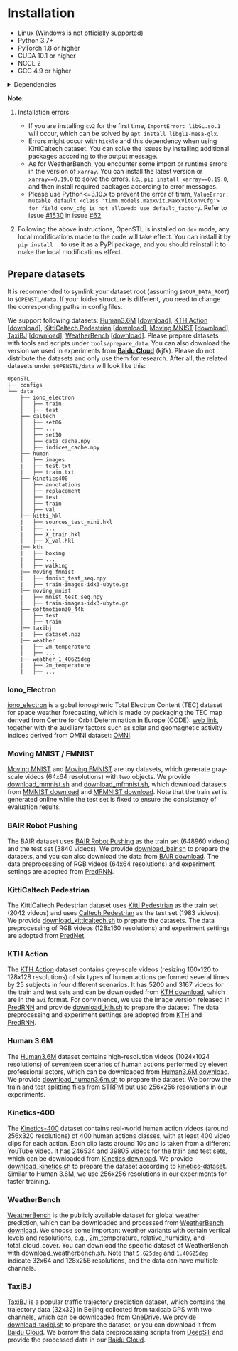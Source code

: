 # Installation

* Linux (Windows is not officially supported)
* Python 3.7+
* PyTorch 1.8 or higher
* CUDA 10.1 or higher
* NCCL 2
* GCC 4.9 or higher
</details>

<details close>
<summary>Dependencies</summary>

* argparse
* dask
* decord
* fvcore
* hickle
* lpips
* matplotlib
* netcdf4
* numpy
* opencv-python
* packaging
* pandas
* python<=3.10.8
* scikit-image
* scikit-learn
* torch
* timm
* tqdm
* xarray==0.19.0
</details>

**Note:**

1. Installation errors. 
    * If you are installing `cv2` for the first time, `ImportError: libGL.so.1` will occur, which can be solved by `apt install libgl1-mesa-glx`.
    * Errors might occur with `hickle` and this dependency when using KittiCaltech dataset. You can solve the issues by installing additional packages according to the output message.
    * As for WeatherBench, you encounter some import or runtime errors in the version of `xarray`. You can install the latest version or `xarray==0.19.0` to solve the errors, i.e., `pip install xarray==0.19.0`, and then install required packages according to error messages.
    * Please use Python<=3.10.x to prevent the error of timm, `ValueError: mutable default <class 'timm.models.maxxvit.MaxxVitConvCfg'> for field conv_cfg is not allowed: use default_factory`. Refer to issue [#1530](https://github.com/huggingface/pytorch-image-models/issues/1530) in issue [#62](https://github.com/chengtan9907/OpenSTL/issues/62).

2. Following the above instructions, OpenSTL is installed on `dev` mode, any local modifications made to the code will take effect. You can install it by `pip install .` to use it as a PyPi package, and you should reinstall it to make the local modifications effect.

## Prepare datasets

It is recommended to symlink your dataset root (assuming `$YOUR_DATA_ROOT`) to `$OPENSTL/data`. If your folder structure is different, you need to change the corresponding paths in config files.

We support following datasets: [Human3.6M](http://vision.imar.ro/human3.6m/pami-h36m.pdf) [[download](http://vision.imar.ro/human3.6m/description.php)], [KTH Action](https://ieeexplore.ieee.org/document/1334462) [[download](https://www.csc.kth.se/cvap/actions/)], [KittiCaltech Pedestrian](https://dl.acm.org/doi/10.1177/0278364913491297) [[download](https://figshare.com/articles/dataset/KITTI_hkl_files/7985684)], [Moving MNIST](http://arxiv.org/abs/1502.04681) [[download](http://www.cs.toronto.edu/~nitish/unsupervised_video/)], [TaxiBJ](https://arxiv.org/abs/1610.00081) [[download](https://github.com/TolicWang/DeepST/tree/master/data/TaxiBJ)], [WeatherBench](https://arxiv.org/abs/2002.00469) [[download](https://github.com/pangeo-data/WeatherBench)]. Please prepare datasets with tools and scripts under `tools/prepare_data`. You can also download the version we used in experiments from [**Baidu Cloud**](https://pan.baidu.com/s/1fudsBHyrf3nbt-7d42YWWg?pwd=kjfk) (kjfk). Please do not distribute the datasets and only use them for research. After all, the related datasets under `$OPENSTL/data` will look like this:

```
OpenSTL
├── configs
└── data
    ├── iono_electron
    │   ├── train
    │   ├── test
    ├── caltech
    │   ├── set06
    │   ├── ...
    │   ├── set10
    │   ├── data_cache.npy
    │   ├── indices_cache.npy
    ├── human
    |   ├── images
    |   ├── test.txt
    |   ├── train.txt
    ├── kinetics400
    │   ├── annotations
    │   ├── replacement
    │   ├── test
    │   ├── train
    │   ├── val
    |── kitti_hkl
    |   ├── sources_test_mini.hkl
    |   ├── ...
    |   ├── X_train.hkl
    │   ├── X_val.hkl
    |── kth
    |   ├── boxing
    |   ├── ...
    |   ├── walking
    |── moving_fmnist
    |   ├── fmnist_test_seq.npy
    |   ├── train-images-idx3-ubyte.gz
    |── moving_mnist
    |   ├── mnist_test_seq.npy
    |   ├── train-images-idx3-ubyte.gz
    ├── softmotion30_44k
    │   ├── test
    │   ├── train
    |── taxibj
    |   ├── dataset.npz
    |── weather
    |   ├── 2m_temperature
    |   ├── ...
    |── weather_1_40625deg
    |   ├── 2m_temperature
    |   ├── ...
```

### Iono_Electron

[iono_electron](https://doi.org/10.5281/zenodo.13165939) is a gobal ionospheric Total Electron Content (TEC) dataset for space weather forecasting, which is made by packaging the TEC map derived from Centre for Orbit Determination in Europe (CODE): [web link](http://www.aiub.unibe.ch/download/CODE), together with the auxiliary factors such as solar and geomagnetic activity indices derived from OMNI dataset: [OMNI](https://spdf.gsfc.nasa.gov/pub/data/omni/low_res_omni/).

### Moving MNIST / FMNIST

[Moving MNIST](http://arxiv.org/abs/1502.04681) and [Moving FMNIST](http://arxiv.org/abs/1502.04681) are toy datasets, which generate gray-scale videos (64x64 resolutions) with two objects. We provide [download_mmnist.sh](https://github.com/chengtan9907/OpenSTL/tree/master/tools/prepare_data/download_mmnist.sh) and [download_mfmnist.sh](https://github.com/chengtan9907/OpenSTL/tree/master/tools/prepare_data/download_mfmnist.sh), which download datasets from [MMNIST download](http://www.cs.toronto.edu/~nitish/unsupervised_video/) and [MFMNIST download](http://fashion-mnist.s3-website.eu-central-1.amazonaws.com/train-images-idx3-ubyte.gz). Note that the train set is generated online while the test set is fixed to ensure the consistency of evaluation results.

### BAIR Robot Pushing

The BAIR dataset uses [BAIR Robot Pushing](https://arxiv.org/abs/1710.05268) as the train set (648960 videos) and the test set (3840 videos). We provide [download_bair.sh](https://github.com/chengtan9907/OpenSTL/tree/master/tools/prepare_data/download_bair.sh) to prepare the datasets, and you can also download the data from [BAIR download](http://rail.eecs.berkeley.edu/datasets/bair_robot_pushing_dataset_v0.tar). The data preprocessing of RGB videos (64x64 resolutions) and experiment settings are adopted from [PredRNN](https://github.com/thuml/predrnn-pytorch).

### KittiCaltech Pedestrian

The KittiCaltech Pedestrian dataset uses [Kitti Pedestrian](https://dl.acm.org/doi/10.1177/0278364913491297) as the train set (2042 videos) and uses [Caltech Pedestrian](https://data.caltech.edu/records/f6rph-90m20) as the test set (1983 videos). We provide [download_kitticaltech.sh](https://github.com/chengtan9907/OpenSTL/tree/master/tools/prepare_data/download_kitticaltech.sh) to prepare the datasets. The data preprocessing of RGB videos (128x160 resolutions) and experiment settings are adopted from [PredNet](https://github.com/coxlab/prednet).

### KTH Action

The [KTH Action](https://ieeexplore.ieee.org/document/1334462) dataset contains grey-scale videos (resizing 160x120 to 128x128 resolutions) of six types of human actions performed several times by 25 subjects in four different scenarios. It has 5200 and 3167 videos for the train and test sets and can be downloaded from [KTH download](https://www.csc.kth.se/cvap/actions/), which are in the `avi` format. For convinience, we use the image version released in [PredRNN](https://github.com/thuml/predrnn-pytorch) and provide [download_kth.sh](https://github.com/chengtan9907/OpenSTL/tree/master/tools/prepare_data/download_kth.sh) to prepare the dataset. The data preprocessing and experiment settings are adopted from [KTH](https://ieeexplore.ieee.org/document/1334462) and [PredRNN](https://github.com/thuml/predrnn-pytorch).

### Human 3.6M

The [Human3.6M](http://vision.imar.ro/human3.6m/pami-h36m.pdf) dataset contains high-resolution videos (1024x1024 resolutions) of seventeen scenarios of human actions performed by eleven professional actors, which can be downloaded from [Human3.6M download](http://vision.imar.ro/human3.6m/description.php). We provide [download_human3.6m.sh](https://github.com/chengtan9907/OpenSTL/tree/master/tools/prepare_data/download_human3.6m.sh) to prepare the dataset. We borrow the train and test splitting files from [STRPM](https://github.com/ZhengChang467/STRPM) but use 256x256 resolutions in our experiments.

### Kinetics-400

The [Kinetics-400](https://arxiv.org/abs/1705.06950) dataset contains real-world human action videos (around 256x320 resolutions) of 400 human actions classes, with at least 400 video clips for each action. Each clip lasts around 10s and is taken from a different YouTube video. It has 246534 and 39805 videos for the train and test sets, which can be downloaded from [Kinetics download](https://www.deepmind.com/open-source/kinetics). We provide [download_kinetics.sh](https://github.com/chengtan9907/OpenSTL/tree/master/tools/prepare_data/download_kinetics.sh) to prepare the dataset according to [kinetics-dataset](https://github.com/cvdfoundation/kinetics-dataset). Similar to Human 3.6M, we use 256x256 resolutions in our experiments for faster training.

### WeatherBench

[WeatherBench](https://arxiv.org/abs/2002.00469) is the publicly available dataset for global weather prediction, which can be downloaded and processed from [WeatherBench download](https://github.com/pangeo-data/WeatherBench). We choose some important weather variants with certain vertical levels and resolutions, e.g., 2m_temperature, relative_humidity, and total_cloud_cover. You can download the specific dataset of WeatherBench with [download_weatherbench.sh](https://github.com/chengtan9907/OpenSTL/tree/master/tools/prepare_data/download_weatherbench.sh). Note that `5.625deg` and `1.40625deg` indicate 32x64 and 128x256 resolutions, and the data can have multiple channels.

### TaxiBJ

[TaxiBJ](https://arxiv.org/abs/1610.00081) is a popular traffic trajectory prediction dataset, which contains the trajectory data (32x32) in Beijing collected from taxicab GPS with two channels, which can be downloaded from [OneDrive](https://1drv.ms/f/s!Akh6N7xv3uVmhOhDKwx3bm5zpHkDOQ). We provide [download_taxibj.sh](https://github.com/chengtan9907/OpenSTL/tree/master/tools/prepare_data/download_taxibj.sh) to prepare the dataset, or you can download it from [Baidu Cloud](http://pan.baidu.com/s/1qYq7ja8). We borrow the data preprocessing scripts from [DeepST](https://github.com/TolicWang/DeepST/tree/master/data/TaxiBJ) and provide the processed data in our [Baidu Cloud](https://pan.baidu.com/s/1fudsBHyrf3nbt-7d42YWWg?pwd=kjfk).
